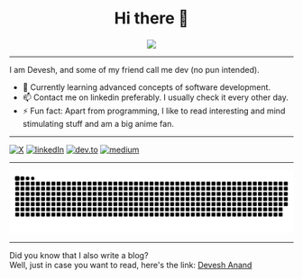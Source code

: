 <h1 align="center">Hi there 👋</h1>
<div align="center">
  <img src="https://i.imgur.com/YvtfOnT.gif" align="center" allowFullScreen>
</div>
<hr>

<!--
**devesh-anand/devesh-anand** is a ✨ _special_ ✨ repository because its `README.md` (this file) appears on your GitHub profile.
-->

I am Devesh, and some of my friend call me dev (no pun intended).

- 🌱 Currently learning advanced concepts of software development.
- 📫 Contact me on linkedin preferably. I usually check it every other day.
- ⚡ Fun fact: Apart from programming, I like to read interesting and mind stimulating stuff and am a big anime fan.

<hr>

<!--
[![Devesh's GitHub stats](https://github-readme-stats.vercel.app/api?username=devesh-anand&show_icons=true&theme=radical&count_private=true)](https://github.com/devesh-anand/github-readme-stats)
-->

<!--[![stackoverflow](https://img.shields.io/badge/Stack_Overflow-FE7A16?style=for-the-badge&logo=stack-overflow&logoColor=white)](https://stackoverflow.com)-->
<!-- [![email](https://img.shields.io/badge/Gmail-D14836?style=for-the-badge&logo=gmail&logoColor=white)](mailto:contactdeveshanand@gmail.com) -->
[![X](https://img.shields.io/badge/deveshanand18-0A0A0A?style=for-the-badge&logo=x&logoColor=white)](https://twitter.com/deveshanand18)
[![linkedIn](https://img.shields.io/badge/LinkedIn-0077B5?style=for-the-badge&logo=linkedin&logoColor=white)](https://www.linkedin.com/in/deveshanand18/)
[![dev.to](https://img.shields.io/badge/dev.to-0A0A0A?style=for-the-badge&logo=dev-dot-to&logoColor=white)](https://dev.to/deveshanand18)
[![medium](https://img.shields.io/badge/Medium-12100E?style=for-the-badge&logo=medium&logoColor=white)](https://medium.com/@deveshanand18)
<!--![Visitor](http://estruyf-github.azurewebsites.net/api/VisitorHit?user=devesh-anand&repo=devesh-anand&countColorcountColor&countColor=%237B1E7B) -->

<hr>

<div>
  <img src="https://raw.githubusercontent.com/devesh-anand/devesh-anand/output/github-contribution-grid-snake.svg">
</div>

<hr>

Did you know that I also write a blog?    
Well, just in case you want to read, here's the link: [Devesh Anand](https://deveshanand.com/blog/)
